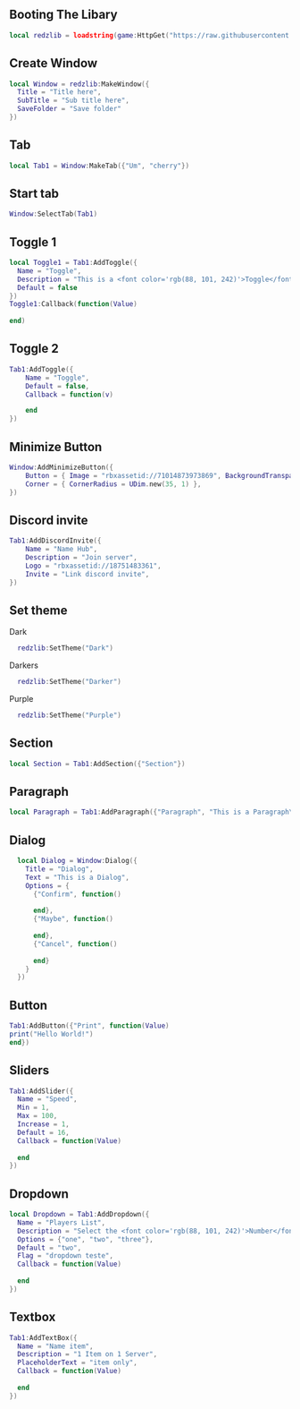 ## Booting The Libary
```lua
local redzlib = loadstring(game:HttpGet("https://raw.githubusercontent.com/hunggisreal/LibaryUI/refs/heads/main/RedzUI.lua"))()
```

## Create Window
```lua
local Window = redzlib:MakeWindow({
  Title = "Title here",
  SubTitle = "Sub title here",
  SaveFolder = "Save folder"
})
```
## Tab
```lua
local Tab1 = Window:MakeTab({"Um", "cherry"})
```
## Start tab
```lua
Window:SelectTab(Tab1)
```
## Toggle 1
```lua
local Toggle1 = Tab1:AddToggle({
  Name = "Toggle",
  Description = "This is a <font color='rgb(88, 101, 242)'>Toggle</font> Example",
  Default = false 
})
Toggle1:Callback(function(Value)
 
end)
```



## Toggle 2
```lua
Tab1:AddToggle({
    Name = "Toggle",
    Default = false,
    Callback = function(v)

    end
})
```
## Minimize Button
```lua
Window:AddMinimizeButton({
    Button = { Image = "rbxassetid://71014873973869", BackgroundTransparency = 0 },
    Corner = { CornerRadius = UDim.new(35, 1) },
})
```

## Discord invite
```lua
Tab1:AddDiscordInvite({
    Name = "Name Hub",
    Description = "Join server",
    Logo = "rbxassetid://18751483361",
    Invite = "Link discord invite",
})
```

## Set theme
Dark
```lua
  redzlib:SetTheme("Dark")
```
Darkers
```lua
  redzlib:SetTheme("Darker")
```
Purple
```lua
  redzlib:SetTheme("Purple")
```
## Section
```lua
local Section = Tab1:AddSection({"Section"})
```

## Paragraph
```lua
local Paragraph = Tab1:AddParagraph({"Paragraph", "This is a Paragraph\nSecond Line"})
```
## Dialog
```lua
  local Dialog = Window:Dialog({
    Title = "Dialog",
    Text = "This is a Dialog",
    Options = {
      {"Confirm", function()
        
      end},
      {"Maybe", function()
        
      end},
      {"Cancel", function()
        
      end}
    }
  })
```
## Button
```lua
Tab1:AddButton({"Print", function(Value)
print("Hello World!")
end})
```
## Sliders
```lua
Tab1:AddSlider({
  Name = "Speed",
  Min = 1,
  Max = 100,
  Increase = 1,
  Default = 16,
  Callback = function(Value)
  
  end
})
```

## Dropdown
```lua
local Dropdown = Tab1:AddDropdown({
  Name = "Players List",
  Description = "Select the <font color='rgb(88, 101, 242)'>Number</font>",
  Options = {"one", "two", "three"},
  Default = "two",
  Flag = "dropdown teste",
  Callback = function(Value)
    
  end
})
```

## Textbox
```lua
Tab1:AddTextBox({
  Name = "Name item",
  Description = "1 Item on 1 Server", 
  PlaceholderText = "item only",
  Callback = function(Value)
    
  end
})
```
